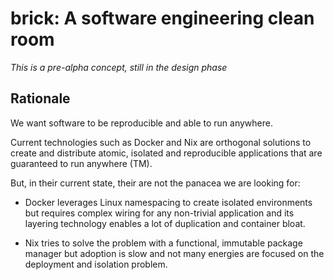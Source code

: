 # brick: A software engineering clean room

_This is a pre-alpha concept, still in the design phase_

## Rationale

We want software to be reproducible and able to run anywhere.

Current technologies such as Docker and Nix are orthogonal solutions
to create and distribute atomic, isolated and reproducible applications that are
guaranteed to run anywhere (TM).

But, in their current state, their are not the panacea we are looking for:

* Docker leverages Linux namespacing to create isolated environments but requires complex wiring for any non-trivial application and its layering technology enables a lot of duplication and container bloat.

* Nix tries to solve the problem with a functional, immutable package manager but adoption is slow and not many energies are focused on the deployment and isolation problem.

